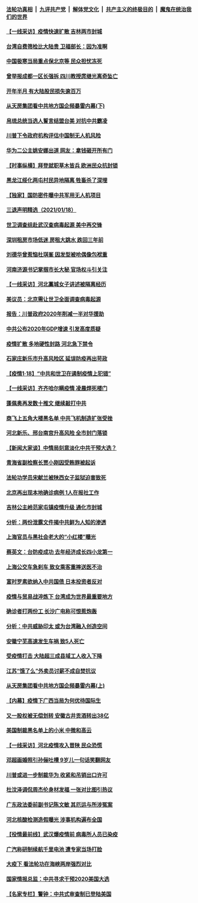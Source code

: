####  [法轮功真相](../../../../basic/blob/master/README.md?t=01191431) &nbsp;|&nbsp; [九评共产党](../../../../9ping.md/blob/master/README.md?t=01191431) &nbsp;|&nbsp; [解体党文化](../../../../jtdwh.md/blob/master/README.md?t=01191431)  &nbsp;|&nbsp; [共产主义的终极目的](../../../../gczydzjmd.md/blob/master/README.md?t=01191431) &nbsp;|&nbsp; [魔鬼在统治我们的世界](../../../../mgztzwmdsj.md/blob/master/README.md?t=01191431) 

#### [【一线采访】疫情快速扩散 吉林两市封城](../pages/nsc413/n12697108.md?t=01191431) 

#### [台湾自费筛检比大陆贵 卫福部长：因为准啊](../pages/nsc413/n12696992.md?t=01191431) 

#### [中国极寒当局重点保北京等 民众担忧冻死](../pages/nsc413/n12696984.md?t=01191431) 

#### [曾举报成都一区长强拆 四川教授庹继光离奇坠亡](../pages/nsc413/n12696878.md?t=01191431) 

#### [开年半月 有大陆股民损失逾百万](../pages/nsc413/n12696608.md?t=01191431) 

#### [从天房集团看中共地方国企频暴雷内幕(下)](../pages/nsc413/n12694075.md?t=01191431) 

#### [帛琉总统当选人誓言结盟台美 对抗中共霸凌](../pages/nsc413/n12696860.md?t=01191431) 

#### [川普下令政府机构评估中国制无人机风险](../pages/nsc413/n12696839.md?t=01191431) 

#### [华为二公主姚安娜出道 网友：拿钱砸开所有门](../pages/nsc413/n12696414.md?t=01191431) 

#### [【时事纵横】拜登就职草木皆兵 欧洲民众抗封锁](../pages/nsc413/n12696472.md?t=01191431) 

#### [黑龙江绥化两屯村民异地隔离 牲畜杀了深埋](../pages/nsc413/n12696626.md?t=01191431) 

#### [【独家】国防密件曝中共军用无人机项目](../pages/nsc413/n12696443.md?t=01191431) 

#### [三退声明精选（2021/01/18）](../pages/nsc413/n12696727.md?t=01191431) 

#### [世卫调查组赴武汉查病毒起源 美中再交锋](../pages/nsc413/n12696484.md?t=01191431) 

#### [深圳租房市场低迷 房租大跳水 跌回三年前](../pages/nsc413/n12696525.md?t=01191431) 

#### [刘德华曾惹恼杜琪峯 因发型被呛偶像包袱重](../pages/nsc413/n12696172.md?t=01191431) 

#### [河南济源书记掌掴市长大秘 官场权斗引关注](../pages/nsc413/n12696277.md?t=01191431) 

#### [【一线采访】河北藁城女子讲述被隔离经历](../pages/nsc413/n12696311.md?t=01191431) 

#### [美议员：北京需让世卫全面调查病毒起源](../pages/nsc413/n12696294.md?t=01191431) 

#### [报告：川普政府2020年削减一半对华援助](../pages/nsc413/n12696242.md?t=01191431) 

#### [中共公布2020年GDP增速 引发高度质疑](../pages/nsc413/n12695971.md?t=01191431) 

#### [疫情扩散 多地硬性封路 河北急下禁令](../pages/nsc413/n12696229.md?t=01191431) 

#### [石家庄新乐市升高风险区 延误防疫再出苛政](../pages/nsc413/n12696208.md?t=01191431) 

#### [【疫情1·18】“中共和世卫在遏制疫情上犯错”](../pages/nsc413/n12695375.md?t=01191431) 

#### [【一线采访】齐齐哈尔瞒疫情 凌晨焊死楼门](../pages/nsc413/n12696105.md?t=01191431) 

#### [蓬佩奥再发数十推文 继续敲打中共](../pages/nsc413/n12696087.md?t=01191431) 

#### [商飞上五角大楼黑名单 中共飞机制造扩张受挫](../pages/nsc413/n12694152.md?t=01191431) 

#### [河北新乐、邢台南宫升高风险 全市封门落锁](../pages/nsc413/n12695925.md?t=01191431) 

#### [【新闻大家谈】中情局刻意淡化中共干预大选？](../pages/nsc413/n12695668.md?t=01191431) 

#### [青海省副检察长贾小刚因受贿罪被起诉](../pages/nsc413/n12695446.md?t=01191431) 

#### [法轮功学员宋献兰被陕西女子监狱迫害致死](../pages/nsc413/n12695478.md?t=01191431) 

#### [北京再出现本地确诊病例 1人在报社工作](../pages/nsc413/n12695452.md?t=01191431) 

#### [吉林公主岭范家屯镇疫情升级 通化市封城](../pages/nsc413/n12695192.md?t=01191431) 

#### [分析：两份泄露文件揭中共鲜为人知的渗透](../pages/nsc413/n12691849.md?t=01191431) 


#### [上海官员与黑社会老大的“小红楼”曝光](../pages/nsc413/n12694899.md?t=01191431) 

#### [蔡英文：台防疫成功 去年经济成长四小龙第一](../pages/nsc413/n12695175.md?t=01191431) 

#### [上海公交车急刹车 致女乘客重摔送医不治](../pages/nsc413/n12694895.md?t=01191431) 

#### [富时罗素欲纳入中共国债 日本投资者反对](../pages/nsc413/n12694893.md?t=01191431) 

#### [疫情与贸易战淬炼下 台湾成为世界最重要地方](../pages/nsc413/n12694898.md?t=01191431) 

#### [确诊者打两份工 长沙广电称可恨惹炮轰](../pages/nsc413/n12694846.md?t=01191431) 

#### [分析：中共威胁印太 或为台湾融入创造空间](../pages/nsc413/n12694572.md?t=01191431) 

#### [安徽宁芜高速发生车祸 致5人死亡](../pages/nsc413/n12694567.md?t=01191431) 

#### [受疫情打击 大陆超三成县域工人收入下降](../pages/nsc413/n12694357.md?t=01191431) 

#### [江苏“饿了么”外卖员讨薪不成自焚抗议](../pages/nsc413/n12694484.md?t=01191431) 

#### [从天房集团看中共地方国企频暴雷内幕(上)](../pages/nsc413/n12694044.md?t=01191431) 

#### [【内幕】疫情下广西当局为何优待国际生](../pages/nsc413/n12691803.md?t=01191431) 

#### [又一股权被无偿划转 安徽古井贡酒转出38亿](../pages/nsc413/n12694422.md?t=01191431) 

#### [美国制裁黑名单上的小米 中微和高云](../pages/nsc413/n12694210.md?t=01191431) 

#### [【一线采访】河北疫情攻入晋陕 民众恐慌](../pages/nsc413/n12694164.md?t=01191431) 

#### [邓超画婚照引孙俪吐槽 9岁儿一句话笑翻网友](../pages/nsc413/n12694119.md?t=01191431) 

#### [川普或进一步制裁华为 收紧和吊销出口许可](../pages/nsc413/n12694190.md?t=01191431) 

#### [杜汶泽调侃周杰伦身材发福 一张对比图引热议](../pages/nsc413/n12693952.md?t=01191431) 

#### [广东政法委前副书记陈文敏 其厄运与所涉冤案](../pages/nsc413/n12693689.md?t=01191431) 

#### [河北核酸检测造假曝光 涉事机构遍布全国](../pages/nsc413/n12694183.md?t=01191431) 

#### [【役情最前线】武汉爆疫情前 病毒所人员已染疫](../pages/nsc413/n12693977.md?t=01191431) 

#### [广汽称研制续航千里电池 遭专家当场打脸](../pages/nsc413/n12694220.md?t=01191431) 

#### [大疫下 看法轮功在海峡两岸强烈对比](../pages/nsc413/n12694195.md?t=01191431) 

#### [国家情报总监：中共寻求干预2020美国大选](../pages/nsc413/n12694199.md?t=01191431) 

#### [【名家专栏】警钟：中共式审查制已登陆美国](../pages/nsc413/n12693609.md?t=01191431) 


